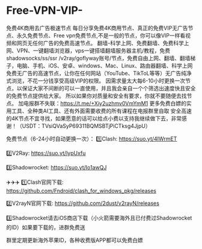 # Free-VPN-VIP-
免费4K商用去广告极速节点
每日分享免费4K商用节点、真正的免费VIP无广告节点、永久免费节点、Free vpn免费节点,不是一般的节点，你可以像VIP一样看视频和网页无任何广告的免费高速节点。
翻墙-科学上网、免费翻墙、免费科学上网、VPN、一键翻墙浏览器，vps一键搭墙翻墙服务器主机/教程，免费shadowsocks/ss/ssr /v2ray/goflyway账号/节点，免费自由上网、翻墙、翻墙梯子，电脑、手机、iOS、安卓、windows、Mac、Linux、路由器翻墙、科学上网
免费无广告的高速节点，让你在任何网站（YouTube、TikToL等等）无广告纯净式浏览，不花一分钱享受高级VIP的权限。
因需求量太大每6-10小时更换一次节点，以保证大家不间断的可以一直使用，并且我会亲自一个个筛选出速度快且安全的免费节点提供给大家。
所以如果你对质量和安全有要求，你就不要随便去找节点。
加电报群不失联：https://t.me/+Xiy2uzhmv0VmYmM1
更多免费白嫖的实用工具、全种类AI工具、还有外面需要收费的所有课程在电报群里自取
安全高速的4K节点不宜寻找，如果愿意的话可以给点小费以支持我继续做下去，非常感谢！（USDT：TVsiQVaSyP69311BQMSBTjPiCTksg4JjpU）

免费节点（6-24小时自动更换一次）：
1️⃣Clash: 
https://suo.yt/4IWrmET 

2️⃣V2Ray: 
https://suo.yt/lypUxfu

3️⃣Shadowrocket: 
https://suo.yt/Io1awQJ

✈️✈️✈️
1️⃣Clash官网下载: 
https://github.com/Fndroid/clash_for_windows_pkg/releases

2️⃣V2rayN官网下载: 
https://github.com/2dust/v2rayN/releases

3️⃣Shadowrocket请去iOS商店下载（小火箭需要海外且已付费过Shadowrocket的ID）如果要下载的，进群免费送

群里定期更新海外苹果ID，各种收费版APP都可以免费白嫖
